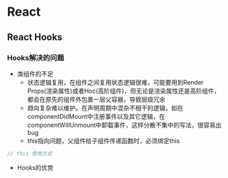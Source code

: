 # React

## React Hooks

### Hooks解决的问题

- 类组件的不足
  - 状态逻辑复用，在组件之间复用状态逻辑很难，可能要用到Render Props(渲染属性)或者Hoc(高阶组件)，但无论是渲染属性还是高阶组件，都会在原先的组件外包裹一层父容器，导致层级冗余
  - 趋向复杂难以维护。在声明周期中混杂不相干的逻辑，如在componentDidMount中注册事件以及其它逻辑，在componentWillUnmount中卸载事件，这样分散不集中的写法，很容易出bug
  - this指向问题，父组件给子组件传递函数时，必须绑定this

```js
// this 使用方式

```

- Hooks的优势
